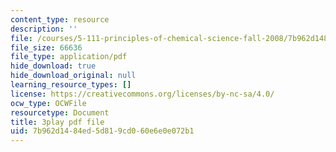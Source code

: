 ```yaml
---
content_type: resource
description: ''
file: /courses/5-111-principles-of-chemical-science-fall-2008/7b962d1484ed5d819cd060e6e0e072b1_l6Bf5ktvM_g.pdf
file_size: 66636
file_type: application/pdf
hide_download: true
hide_download_original: null
learning_resource_types: []
license: https://creativecommons.org/licenses/by-nc-sa/4.0/
ocw_type: OCWFile
resourcetype: Document
title: 3play pdf file
uid: 7b962d14-84ed-5d81-9cd0-60e6e0e072b1
---
```

